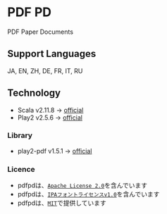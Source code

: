 # PDF PD
PDF Paper Documents

## Support Languages
JA, EN, ZH, DE, FR, IT, RU

## Technology
* Scala v2.11.8 -> [official](http://www.scala-lang.org/download/)
* Play2 v2.5.6 -> [official](https://www.playframework.com/download)

### Library
* play2-pdf v1.5.1 -> [official](https://github.com/innoveit/play2-pdf)

### Licence
* pdfpdは、[`Apache License 2.0`](https://www.apache.org/licenses/LICENSE-2.0)を含んでいます
* pdfpdは、[`IPAフォントライセンスv1.0`](http://ipafont.ipa.go.jp/ipa_font_license_v1-html#jp)を含んでいます
* pdfpdは、[`MIT`](https://github.com/ogasawaraShinnosuke/pdfpd/blob/master/LICENSE)で提供しています
